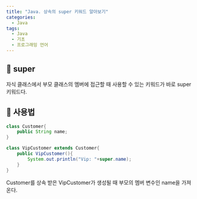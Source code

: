 ```yaml
---
title: "Java. 상속의 super 키워드 알아보기"
categories:
  - Java
tags:
  - Java
  - 기초
  - 프로그래밍 언어
---
```


## 🌟 super

자식 클래스에서 부모 클래스의 멤버에 접근할 때 사용할 수 있는 키워드가 바로 super 키워드다.

## 🌟 사용법

```java
class Customer{
    public String name;
}

class VipCustomer extends Customer{
    public VipCustomer(){
        System.out.println("Vip: "+super.name);
    }
}
```

Customer를 상속 받은 VipCustomer가 생성될 때 부모의 멤버 변수인 name을 가져온다.

